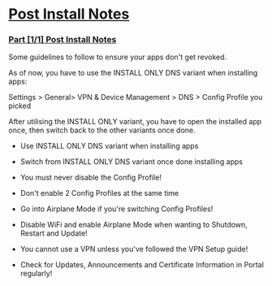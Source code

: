 # [Post Install Notes](accent://)

### [Part [1/1] Post Install Notes](accent://)

Some guidelines to follow to ensure your apps don't get revoked.

As of now, you have to use the INSTALL ONLY DNS variant when installing apps:

Settings > General> VPN & Device Management > DNS > Config Profile you picked

After utilising the INSTALL ONLY variant, you have to 
open the installed app once, then switch back to the other variants once done.

- Use INSTALL ONLY DNS variant when installing apps

- Switch from INSTALL ONLY DNS variant once done installing apps

- You must never disable the Config Profile!

- Don't enable 2 Config Profiles at the same time

- Go into Airplane Mode if you're switching Config Profiles!

- Disable WiFi and enable Airplane Mode when wanting to Shutdown, Restart and Update!

- You cannot use a VPN unless you've followed the VPN Setup guide!

- Check for Updates, Announcements and Certificate Information in Portal regularly!

